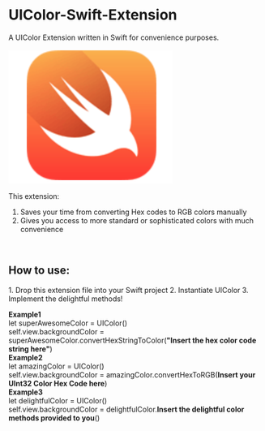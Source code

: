 # UIColor-Swift-Extension
A UIColor Extension written in Swift for convenience purposes. <br>
<br>
![ScreenShot](/screenshots/apple_swift.png)


This extension: <br>
1. Saves your time from converting Hex codes to RGB colors manually <br>
2. Gives you access to more standard or sophisticated colors with much convenience
<br>
<h2>How to use:</h2> 
1. Drop this extension file into your Swift project
2. Instantiate UIColor
3. Implement the delightful methods!

**Example1** <br>
let superAwesomeColor = UIColor() <br>
self.view.backgroundColor = superAwesomeColor.convertHexStringToColor(**"Insert the hex color code string here"**) <br>
**Example2** <br>
let amazingColor = UIColor() <br>
self.view.backgroundColor = amazingColor.convertHexToRGB(**Insert your UInt32 Color Hex Code here**)
<br>
**Example3** <br>
let delightfulColor = UIColor() <br>
self.view.backgroundColor = delightfulColor.**Insert the delightful color methods provided to you**()

